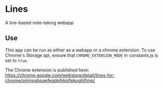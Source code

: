 # Lines
A line-based note-taking webapp

## Use

This app can be run as either as a webapp or a chrome extension. To use Chrome's Storage api, ensure that `CHROME_EXTENSION_MODE` in constants.js is set to `true`.

The Chrome extension is published here:
https://chrome.google.com/webstore/detail/lines-for-chrome/oijimpgbpaefegdplhkplfekoghifimp/